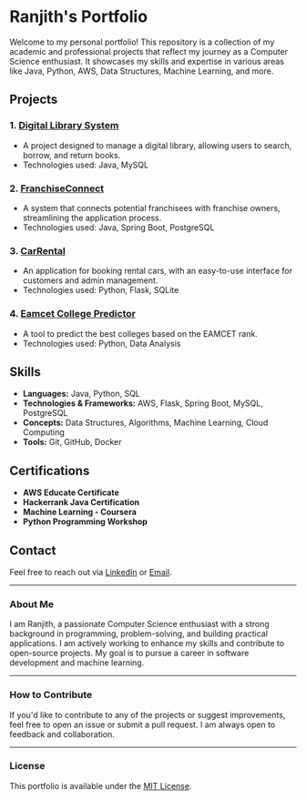 # Ranjith's Portfolio

Welcome to my personal portfolio! This repository is a collection of my academic and professional projects that reflect my journey as a Computer Science enthusiast. It showcases my skills and expertise in various areas like Java, Python, AWS, Data Structures, Machine Learning, and more.

## Projects

### 1. **[Digital Library System](link-to-project)**
   - A project designed to manage a digital library, allowing users to search, borrow, and return books.
   - Technologies used: Java, MySQL

### 2. **[FranchiseConnect](link-to-project)**
   - A system that connects potential franchisees with franchise owners, streamlining the application process.
   - Technologies used: Java, Spring Boot, PostgreSQL

### 3. **[CarRental](link-to-project)**
   - An application for booking rental cars, with an easy-to-use interface for customers and admin management.
   - Technologies used: Python, Flask, SQLite

### 4. **[Eamcet College Predictor](link-to-project)**
   - A tool to predict the best colleges based on the EAMCET rank.
   - Technologies used: Python, Data Analysis

## Skills
- **Languages:** Java, Python, SQL
- **Technologies & Frameworks:** AWS, Flask, Spring Boot, MySQL, PostgreSQL
- **Concepts:** Data Structures, Algorithms, Machine Learning, Cloud Computing
- **Tools:** Git, GitHub, Docker

## Certifications
- **AWS Educate Certificate**
- **Hackerrank Java Certification**
- **Machine Learning - Coursera**
- **Python Programming Workshop**

## Contact
Feel free to reach out via [LinkedIn](insert-your-link) or [Email](insert-your-email).

---

### About Me
I am Ranjith, a passionate Computer Science enthusiast with a strong background in programming, problem-solving, and building practical applications. I am actively working to enhance my skills and contribute to open-source projects. My goal is to pursue a career in software development and machine learning.

---

### How to Contribute
If you'd like to contribute to any of the projects or suggest improvements, feel free to open an issue or submit a pull request. I am always open to feedback and collaboration.

---

### License
This portfolio is available under the [MIT License](LICENSE).
